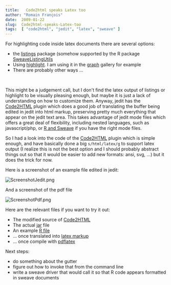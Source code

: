 ```yaml
---
title:   Code2html speaks Latex too
author: "Romain François"
date:  2009-01-22
slug:  Code2html-speaks-Latex-too
tags:  [ "code2html", "jedit", "latex", "sweave" ]
---
```

<div class="post-content">For highlighting code inside latex documents there are several options: 
<ul>
<li>the <a href="http://www.pvv.ntnu.no/~berland/latex/docs/listings.pdf">listings</a> package (somehow supported by the R package <a href="http://cran.r-project.org/web/packages/SweaveListingUtils/index.html">SweaveListingUtils</a>
</li>
<li>Using <a href="http://www.andre-simon.de/">highlight</a>. I am using it in the <a href="http://addictedtor.free.fr/graphiques">graph</a> gallery for example
</li>
<li>There are probably other ways ...
</li>
</ul>
<br>

This might be a judgement call, but I don't find the latex output of listings or highlight to be visually pleasing enough, but maybe it is just a lack of understanding on how to customize them. Anyway, jedit has the <a href="http://plugins.jedit.org/plugins/?Code2HTML">Code2HTML</a> plugin which does a good job of translating the buffer being edited in jedit into html markup, preserving pretty much everything that appear on the jedit text area. This takes advantage of jedit mode files which offers a great deal of flexibility, including nested languages, such as javascript/php, or <a href="/index.php?post/2008/12/31/Edit-Sweave-files-with-the-workbench">R and Sweave</a> if you have the right mode files. 
<br>

So I had a look into the code of the <a href="http://plugins.jedit.org/plugins/?Code2HTML">Code2HTML</a> plugin which is simple enough, and have basically done a big <code>s/html/latex/g</code> to support latex output (I realize this is not the best option and I should probably abstract things out so that it would be easier to add new formats: ansi, svg, ...) but it does the trick for now. 

Here is a screenshot of an example file edited in jedit: 

<img src="/public/posts/code2html/ScreenshotJedit.png" alt="ScreenshotJedit.png" style="margin: 0 auto; display: block;" title="ScreenshotJedit.png, janv. 2009">

And a screenshot of the pdf file 

<img src="/public/posts/code2html/ScreenshotPdf.png" alt="ScreenshotPdf.png" style="margin: 0 auto; display: block;" title="ScreenshotPdf.png, janv. 2009">


Here are the relevant files if you want to try it out: 
<ul>
<li>The modified source of <a href="/public/posts/code2html/Code2HTML.tar.gz">Code2HTML</a>
</li>
<li>The actual <a href="/public/posts/code2html/Code2HTML.jar">jar</a> file</li>
<li>An example <a href="/public/posts/code2html/example.R">R file</a>
</li>
<li>... once translated into <a href="/public/posts/code2html/Code2HTML.jar">latex markup</a>
</li>
<li>... once compile with <a href="/public/posts/code2html/Code2HTML.jar">pdflatex</a>
</li>
</ul>

Next steps: 
<ul>
<li>do something about the gutter</li>
<li>figure out how to invoke that from the command line</li>
<li>write a sweave driver that would call it so that R code appears formatted in sweave documents</li>
</ul>
</div>
